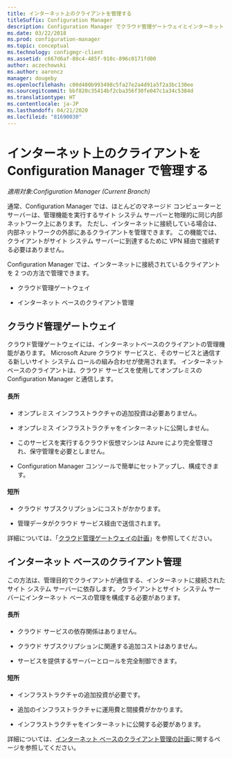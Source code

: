 ```yaml
---
title: インターネット上のクライアントを管理する
titleSuffix: Configuration Manager
description: Configuration Manager でクラウド管理ゲートウェイとインターネット ベースのクライアント管理を使用するクライアント管理について説明します。
ms.date: 03/22/2018
ms.prod: configuration-manager
ms.topic: conceptual
ms.technology: configmgr-client
ms.assetid: c667d6af-80c4-485f-910c-896c0171fd00
author: aczechowski
ms.author: aaroncz
manager: dougeby
ms.openlocfilehash: c00d480b993498c5fa27e2a4d91a5f2a3bc130ee
ms.sourcegitcommit: bbf820c35414bf2cba356f30fe047c1a34c5384d
ms.translationtype: HT
ms.contentlocale: ja-JP
ms.lasthandoff: 04/21/2020
ms.locfileid: "81690030"
---
```

# <a name="manage-clients-on-the-internet-with-configuration-manager"></a>インターネット上のクライアントを Configuration Manager で管理する

*適用対象:Configuration Manager (Current Branch)*

通常、Configuration Manager では、ほとんどのマネージド コンピューターとサーバーは、管理機能を実行するサイト システム サーバーと物理的に同じ内部ネットワーク上にあります。 ただし、インターネットに接続している場合は、内部ネットワークの外部にあるクライアントを管理できます。 この機能では、クライアントがサイト システム サーバーに到達するために VPN 経由で接続する必要はありません。

Configuration Manager では、インターネットに接続されているクライアントを 2 つの方法で管理できます。

-   クラウド管理ゲートウェイ

-   インターネット ベースのクライアント管理


## <a name="cloud-management-gateway"></a>クラウド管理ゲートウェイ

クラウド管理ゲートウェイには、インターネットベースのクライアントの管理機能があります。 Microsoft Azure クラウド サービスと、そのサービスと通信する新しいサイト システム ロールの組み合わせが使用されます。 インターネットベースのクライアントは、クラウド サービスを使用してオンプレミスの Configuration Manager と通信します。

#### <a name="advantages"></a>長所  

-   オンプレミス インフラストラクチャの追加投資は必要ありません。  

-   オンプレミス インフラストラクチャをインターネットに公開しません。  

-   このサービスを実行するクラウド仮想マシンは Azure により完全管理され、保守管理を必要としません。  

-   Configuration Manager コンソールで簡単にセットアップし、構成できます。  

#### <a name="disadvantages"></a>短所  

-   クラウド サブスクリプションにコストがかかります。  

-   管理データがクラウド サービス経由で送信されます。  

詳細については、「[クラウド管理ゲートウェイの計画](cmg/plan-cloud-management-gateway.md)」を参照してください。  



## <a name="internet-based-client-management"></a>インターネット ベースのクライアント管理

この方法は、管理目的でクライアントが通信する、インターネットに接続されたサイト システム サーバーに依存します。 クライアントとサイト システム サーバーにインターネット ベースの管理を構成する必要があります。

#### <a name="advantages"></a>長所  

-   クラウド サービスの依存関係はありません。  

-   クラウド サブスクリプションに関連する追加コストはありません。  

-   サービスを提供するサーバーとロールを完全制御できます。  

#### <a name="disadvantages"></a>短所  

-   インフラストラクチャの追加投資が必要です。  

-   追加のインフラストラクチャに運用費と間接費がかかります。  

-   インフラストラクチャをインターネットに公開する必要があります。  

詳細については、[インターネット ベースのクライアント管理の計画](plan-internet-based-client-management.md)に関するページを参照してください。  
